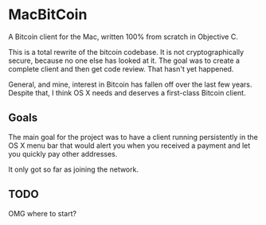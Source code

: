 MacBitCoin
==========

A Bitcoin client for the Mac, written 100% from scratch in Objective C.

This is a total rewrite of the bitcoin codebase. It is not cryptographically secure, because no one else has looked
at it. The goal was to create a complete client and then get code review. That hasn't yet happened.

General, and mine, interest in Bitcoin has fallen off over the last few years. Despite that, I think OS X needs and 
deserves a first-class Bitcoin client.

Goals
-----

The main goal for the project was to have a client running persistently in the OS X menu bar that would alert you
when you received a payment and let you quickly pay other addresses.

It only got so far as joining the network.

TODO
----

OMG where to start?
